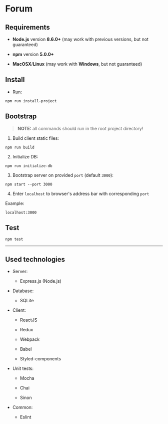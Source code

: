# Forum

## Requirements

* **Node.js** version **8.6.0+** (may work with previous versions, but not guaranteed)

* **npm** version **5.0.0+**

* **MacOSX**/**Linux** (may work with **Windows**, but not guaranteed)

## Install

* Run:

```shell
npm run install-project
```

## Bootstrap

> **NOTE:** all commands should run in the root project directory!

1. Build client static files:

```shell
npm run build
```

2. Initialize DB:

```shell
npm run initialize-db
```

3. Bootstrap server on provided `port` (default `3000`):

```shell
npm start --port 3000
```

4. Enter `localhost` to browser's address bar with corresponding `port`

Example:

```shell
localhost:3000
```


## Test

```shell
npm test
```

___

## Used technologies

* Server:

  * Express.js (Node.js)

* Database:

  * SQLite

* Client:

  * ReactJS

  * Redux

  * Webpack

  * Babel

  * Styled-components

* Unit tests:

  * Mocha

  * Chai

  * Sinon

* Common:

  * Eslint